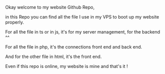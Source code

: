 Okay welcome to my website Github Repo,

in this Repo you can find all the file I use in my VPS to boot up my website properly.

For all the file in ts or in js, it's for my server management, for the backend ^^

For all the file in php, it's the connections front end and back end.

And for the other file in html, it's the front end.

Even if this repo is online, my website is mine and that's it !
